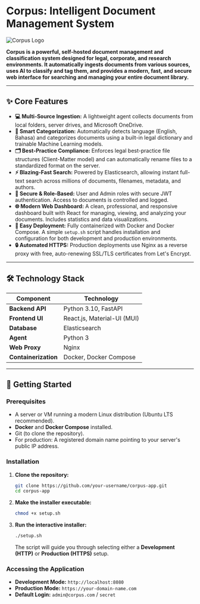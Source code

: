 # Corpus: Intelligent Document Management System

![Corpus Logo](https://placehold.co/600x300/4F46E5/FFFFFF?text=Corpus&font=raleway)

**Corpus is a powerful, self-hosted document management and classification system designed for legal, corporate, and research environments. It automatically ingests documents from various sources, uses AI to classify and tag them, and provides a modern, fast, and secure web interface for searching and managing your entire document library.**

---
## ✨ Core Features
*   **💻 Multi-Source Ingestion:** A lightweight agent collects documents from local folders, server drives, and Microsoft OneDrive.
*   **🧠 Smart Categorization:** Automatically detects language (English, Bahasa) and categorizes documents using a built-in legal dictionary and trainable Machine Learning models.
*   **🗂️ Best-Practice Compliance:** Enforces legal best-practice file structures (Client-Matter model) and can automatically rename files to a standardized format on the server.
*   **⚡ Blazing-Fast Search:** Powered by Elasticsearch, allowing instant full-text search across millions of documents, filenames, metadata, and authors.
*   **🔐 Secure & Role-Based:** User and Admin roles with secure JWT authentication. Access to documents is controlled and logged.
*   **🌐 Modern Web Dashboard:** A clean, professional, and responsive dashboard built with React for managing, viewing, and analyzing your documents. Includes statistics and data visualizations.
*   **🚀 Easy Deployment:** Fully containerized with Docker and Docker Compose. A simple `setup.sh` script handles installation and configuration for both development and production environments.
*   **🔒 Automated HTTPS:** Production deployments use Nginx as a reverse proxy with free, auto-renewing SSL/TLS certificates from Let's Encrypt.
---
## 🛠️ Technology Stack
| Component         | Technology                                           |
| ----------------- | ---------------------------------------------------- |
| **Backend API**   | Python 3.10, FastAPI                                 |
| **Frontend UI**   | React.js, Material-UI (MUI)                          |
| **Database**      | Elasticsearch                                        |
| **Agent**         | Python 3                                             |
| **Web Proxy**     | Nginx                                                |
| **Containerization**| Docker, Docker Compose                             |
---
## 🚀 Getting Started
### Prerequisites
*   A server or VM running a modern Linux distribution (Ubuntu LTS recommended).
*   **Docker** and **Docker Compose** installed.
*   Git (to clone the repository).
*   For production: A registered domain name pointing to your server's public IP address.

### Installation
1.  **Clone the repository:**
    ```bash
    git clone https://github.com/your-username/corpus-app.git
    cd corpus-app
    ```
2.  **Make the installer executable:**
    ```bash
    chmod +x setup.sh
    ```
3.  **Run the interactive installer:**
    ```bash
    ./setup.sh
    ```
    The script will guide you through selecting either a **Development (HTTP)** or **Production (HTTPS)** setup.

### Accessing the Application
*   **Development Mode:** `http://localhost:8080`
*   **Production Mode:** `https://your-domain-name.com`
*   **Default Login:** `admin@corpus.com` / `secret`